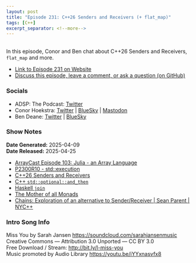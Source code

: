 ```yaml
---
layout: post
title: "Episode 231: C++26 Senders and Receivers (+ flat_map)"
tags: [C++]
excerpt_separator: <!--more-->
---
```


<div id="buzzsprout-player-17042369"></div><script src="https://www.buzzsprout.com/1501960/episodes/17042369-episode-231-c-26-senders-and-receivers-flat_map.js?container_id=buzzsprout-player-17042369&player=small" type="text/javascript" charset="utf-8"></script>

<br>In this episode, Conor and Ben chat about C++26 Senders and Receivers, `flat_map` and more.

<!--more-->

* [Link to Episode 231 on Website](https://adspthepodcast.com/2025/04/25/Episode-231.html)
* [Discuss this episode, leave a comment, or ask a question (on GitHub)](https://github.com/codereport/adsp2/discussions/130)

### Socials
 
* ADSP: The Podcast: [Twitter](https://twitter.com/adspthepodcast)
* Conor Hoekstra: [Twitter](https://twitter.com/code_report) \| [BlueSky](https://bsky.app/profile/codereport.bsky.social) \| [Mastodon](https://mastodon.social/@code_report)
* Ben Deane: [Twitter](https://x.com/ben_deane) \| [BlueSky](https://bsky.app/profile/elbeno.com)

### Show Notes

**Date Generated:** 2025-04-09 <br>
**Date Released:** 2025-04-25

* [ArrayCast Episode 103: Julia - an Array Language](https://www.arraycast.com/episodes/episode103-julia)
* [P2300R10 - std::execution](https://wg21.link/p2300)
* [C++26 Senders and Receivers](https://en.cppreference.com/w/cpp/execution)
* [C++ `std::optional::and_then`](https://en.cppreference.com/w/cpp/utility/optional/and_then)
* [Haskell `join`](https://hackage.haskell.org/package/base-4.21.0.0/docs/Control-Monad.html#v:join)
* [The Mother of all Monads](https://www.schoolofhaskell.com/user/dpiponi/the-mother-of-all-monads)
* [Chains: Exploration of an alternative to Sender/Receiver \| Sean Parent \| NYC++](https://www.youtube.com/watch?v=nQpXOx0D7I8)

### Intro Song Info
 
Miss You by Sarah Jansen https://soundcloud.com/sarahjansenmusic<br>
Creative Commons — Attribution 3.0 Unported — CC BY 3.0<br>
Free Download / Stream: http://bit.ly/l-miss-you<br>
Music promoted by Audio Library https://youtu.be/iYYxnasvfx8<br>
